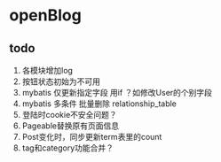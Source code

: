 # openBlog

## todo

1. 各模块增加log
2. 按钮状态初始为不可用
5. mybatis 仅更新指定字段 用if ？如修改User的个别字段
6. mybatis 多条件 批量删除 relationship_table
8. 登陆时cookie不安全问题？
10. Pageable替换原有页面信息
12. Post变化时，同步更新term表里的count
13. tag和category功能合并？
